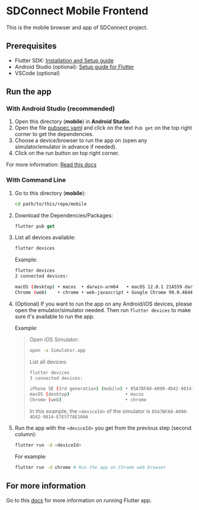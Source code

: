 # SDConnect Mobile Frontend

This is the mobile browser and app of SDConnect project.

## Prerequisites

- Flutter SDK: [Installation and Setup guide](https://docs.flutter.dev/get-started/install)
- Android Studio (optional): [Setup guide for Flutter](https://docs.flutter.dev/get-started/install)
- VSCode (optional)

## Run the app

### With Android Studio (recommended)

1. Open this directory (**mobile**) in **Android Studio**.
2. Open the file [pubspec.yaml](./pubspec.yaml) and click on the text ```Pub get``` on the top right corner to get the dependencies.
3. Choose a device/browser to run the app on (open any simulator/emulator in advance if needed).
4. Click on the run button on top right corner.

For more information: [Read this docs](https://docs.flutter.dev/get-started/test-drive?tab=androidstudio)

### With Command Line

1. Go to this directory (**mobile**):

    ```bash
    cd path/to/this/repo/mobile
    ```

2. Download the Dependencies/Packages:

    ```dart
    flutter pub get
    ```

3. List all devices available:

    ```bash
    flutter devices
    ```

    Example:

    ```bash
    flutter devices
    2 connected devices:

    macOS (desktop) • macos  • darwin-arm64   • macOS 12.0.1 21A559 darwin-arm
    Chrome (web)    • chrome • web-javascript • Google Chrome 99.0.4844.83
    ```

4. (Optional) If you want to run the app on any Android/iOS devices, please open the emulator/simulator needed. Then run ```flutter devices``` to make sure it's available to run the app.

    Example:
    >
    > Open iOS Simulator:
    >
    >```bash
    >open -a Simulator.app
    >```
    >
    > List all devices:
    >
    >```bash
    >flutter devices
    >3 connected devices:
    >
    >iPhone SE (3rd generation) (mobile) • 85A7BFA8-A090-4D42-9814-E7E577AE10AA • ios            • com.apple.CoreSimulator.SimRuntime.iOS-15-4 (simulator)
    >macOS (desktop)                     • macos                                • darwin-arm64   • macOS 12.0.1 21A559 darwin-arm
    >Chrome (web)                        • chrome                               • web-javascript • Google Chrome 99.0.4844.83
    >```
    >
    > In this example, the ```<deviceId>``` of the simulator is ```85A7BFA8-A090-4D42-9814-E7E577AE10AA```

5. Run the app with the ```<deviceId>``` you get from the previous step (second column):

    ```bash
    flutter run -d <deviceId>
    ```

    For example:

    ```bash
    flutter run -d chrome # Run the app on Chrome web browser
    ```

## For more information

Go to this [docs](https://docs.flutter.dev/get-started/test-drive) for more information on running Flutter app.
